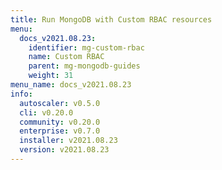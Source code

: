 ```yaml
---
title: Run MongoDB with Custom RBAC resources
menu:
  docs_v2021.08.23:
    identifier: mg-custom-rbac
    name: Custom RBAC
    parent: mg-mongodb-guides
    weight: 31
menu_name: docs_v2021.08.23
info:
  autoscaler: v0.5.0
  cli: v0.20.0
  community: v0.20.0
  enterprise: v0.7.0
  installer: v2021.08.23
  version: v2021.08.23
---
```


